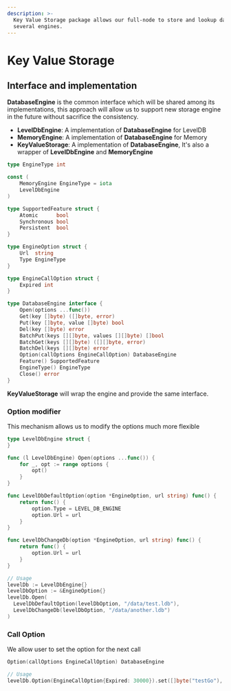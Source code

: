```yaml
---
description: >-
  Key Value Storage package allows our full-node to store and lookup data with
  several engines.
---
```


# Key Value Storage

## Interface and implementation

**DatabaseEngine** is the common interface which will be shared among its implementations, this approach will allow us to support new storage engine in the future without sacrifice the consistency.

* **LevelDbEngine**: A implementation of **DatabaseEngine** for LevelDB
* **MemoryEngine**: A implementation of **DatabaseEngine** for Memory
* **KeyValueStorage**: A implementation of **DatabaseEngine**, It's also a wrapper of **LevelDbEngine** and **MemoryEngine**

```go
type EngineType int

const (
	MemoryEngine EngineType = iota
	LevelDbEngine
)

type SupportedFeature struct {
	Atomic      bool
	Synchronous bool
	Persistent  bool
}

type EngineOption struct {
	Url  string
	Type EngineType
}

type EngineCallOption struct {
	Expired int
}

type DatabaseEngine interface {
	Open(options ...func())
	Get(key []byte) ([]byte, error)
	Put(key []byte, value []byte) bool
	Del(key []byte) error
	BatchPut(keys [][]byte, values [][]byte) []bool
	BatchGet(keys [][]byte) ([][]byte, error)
	BatchDel(keys [][]byte) error
	Option(callOptions EngineCallOption) DatabaseEngine
	Feature() SupportedFeature
	EngineType() EngineType
	Close() error
}
```

**KeyValueStorage** will wrap the engine and provide the same interface.

### Option modifier

This mechanism allows us to modify the options much more flexible

```go
type LevelDbEngine struct {
}

func (l LevelDbEngine) Open(options ...func()) {
	for _, opt := range options {
		opt()
	}
}

func LevelDbDefaultOption(option *EngineOption, url string) func() {
	return func() {
		option.Type = LEVEL_DB_ENGINE
		option.Url = url
	}
}

func LevelDbChangeDb(option *EngineOption, url string) func() {
	return func() {
		option.Url = url
	}
}

// Usage
levelDb := LevelDbEngine{}
levelDbOption := &EngineOption{}
levelDb.Open(
  LevelDbDefaultOption(levelDbOption, "/data/test.ldb"),
  LevelDbChangeDb(levelDbOption, "/data/another.ldb")
)
```

### Call Option

We allow user to set the option for the next call

```go
Option(callOptions EngineCallOption) DatabaseEngine

// Usage
levelDb.Option(EngineCallOption{Expired: 30000}).set([]byte("testGo"), []byte("AAA"))

```
